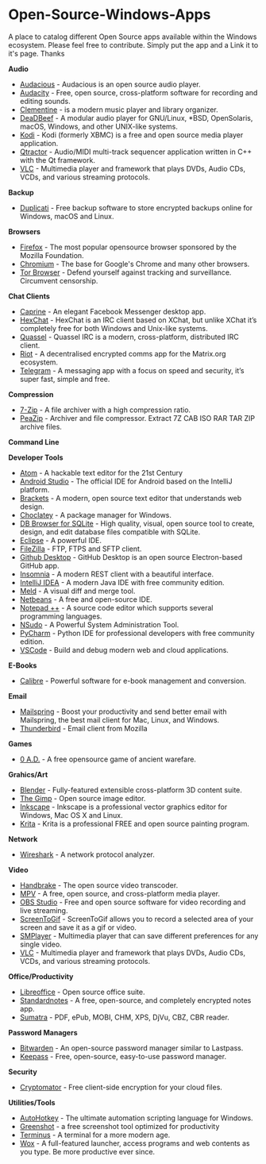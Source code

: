 # Open-Source-Windows-Apps
A place to catalog different Open Source apps available within the Windows ecosystem. Please feel free to contribute. Simply put the app and a Link it to it's page. Thanks

**Audio**

* [Audacious](https://audacious-media-player.org/) - Audacious is an open source audio player.
* [Audacity](https://www.audacityteam.org/) - Free, open source, cross-platform software for recording and editing sounds.
* [Clementine](https://www.clementine-player.org/) - is a modern music player and library organizer.
* [DeaDBeef](http://deadbeef.sourceforge.net/) - A modular audio player for GNU/Linux, *BSD, OpenSolaris, macOS, Windows, and other UNIX-like systems.
* [Kodi](https://kodi.tv/) - Kodi (formerly XBMC) is a free and open source media player application.
* [Qtractor](https://qtractor.sourceforge.io/qtractor-index.html#Downloads) - Audio/MIDI multi-track sequencer application written in C++ with the Qt framework.
* [VLC](https://www.videolan.org/vlc/) - Multimedia player and framework that plays DVDs, Audio CDs, VCDs, and various streaming protocols.

**Backup**

* [Duplicati](https://www.duplicati.com/) - Free backup software to store encrypted backups online for Windows, macOS and Linux.

**Browsers**

* [Firefox](https://www.mozilla.org/en-US/firefox/new/?redirect_source=firefox-com) - The most popular opensource browser sponsored by the Mozilla Foundation.
* [Chromium](https://download-chromium.appspot.com) - The base for Google's Chrome and many other browsers.
* [Tor Browser](https://www.torproject.org/) - Defend yourself against tracking and surveillance. Circumvent censorship.

**Chat Clients**

* [Caprine](https://sindresorhus.com/caprine/) - An elegant Facebook Messenger desktop app.
* [HexChat](https://hexchat.github.io/) - HexChat is an IRC client based on XChat, but unlike XChat it’s completely free for both Windows and Unix-like systems.
* [Quassel](https://quassel-irc.org/) - Quassel IRC is a modern, cross-platform, distributed IRC client.
* [Riot](https://about.riot.im/) - A decentralised encrypted comms app for the Matrix.org ecosystem.
* [Telegram](https://desktop.telegram.org/) - A messaging app with a focus on speed and security, it’s super fast, simple and free.

**Compression**

* [7-Zip](https://www.7-zip.org/) - A file archiver with a high compression ratio.
* [PeaZip](http://www.peazip.org/) - Archiver and file compressor. Extract 7Z CAB ISO RAR TAR ZIP archive files.

**Command Line**

**Developer Tools**

* [Atom](https://atom.io/) - A hackable text editor for the 21st Century
* [Android Studio](https://developer.android.com/studio/index.html) - The official IDE for Android based on the IntelliJ platform.
* [Brackets](http://brackets.io/) - A modern, open source text editor that understands web design.
* [Choclatey](https://chocolatey.org/) - A package manager for Windows.
* [DB Browser for SQLite](https://sqlitebrowser.org/) - High quality, visual, open source tool to create, design, and edit database files compatible with SQLite.
* [Eclipse](https://www.eclipse.org/downloads/) - A powerful IDE.
* [FileZilla](https://filezilla-project.org/) - FTP, FTPS and SFTP client.
* [Github Desktop](https://desktop.github.com/) - GitHub Desktop is an open source Electron-based GitHub app.
* [Insomnia](https://insomnia.rest/) - A modern REST client with a beautiful interface.
* [IntelliJ IDEA](https://www.jetbrains.com/idea/) - A modern Java IDE with free community edition. 
* [Meld](http://meldmerge.org/) - A visual diff and merge tool.
* [Netbeans](https://netbeans.org/) - A free and open-source IDE.
* [Notepad ++](https://notepad-plus-plus.org/) - A source code editor which supports several programming languages.
* [NSudo](https://github.com/M2Team/NSudo/) - A Powerful System Administration Tool.
* [PyCharm](https://www.jetbrains.com/pycharm/) - Python IDE for professional developers with free community edition.
* [VSCode](https://code.visualstudio.com/) - Build and debug modern web and cloud applications.

**E-Books**

* [Calibre](https://calibre-ebook.com/) - Powerful software for e-book management and conversion.

**Email**

* [Mailspring](https://getmailspring.com/) -  Boost your productivity and send better email with Mailspring, the best mail client for Mac, Linux, and Windows.
* [Thunderbird](https://www.thunderbird.net/en-US/) - Email client from Mozilla

**Games**

* [0 A.D.](https://play0ad.com/) - A free opensource game of ancient warefare.

**Grahics/Art**

* [Blender](https://www.blender.org/) - Fully-featured extensible cross-platform 3D content suite.
* [The Gimp](https://www.gimp.org/) - Open source image editor.
* [Inkscape](https://inkscape.org/) - Inkscape is a professional vector graphics editor for Windows, Mac OS X and Linux.
* [Krita](https://krita.org/en/) - Krita is a professional FREE and open source painting program.

**Network**

* [Wireshark](https://www.wireshark.org/) - A network protocol analyzer.

**Video**

* [Handbrake](https://handbrake.fr/) - The open source video transcoder.
* [MPV](https://mpv.io/) - A free, open source, and cross-platform media player.
* [OBS Studio](https://obsproject.com/) - Free and open source software for video recording and live streaming.
* [ScreenToGif](https://www.screentogif.com/) - ScreenToGif allows you to record a selected area of your screen and save it as a gif or video.
* [SMPlayer](https://sourceforge.net/projects/smplayer/) - Multimedia player that can save different preferences for any single video.
* [VLC](https://www.videolan.org/vlc/) - Multimedia player and framework that plays DVDs, Audio CDs, VCDs, and various streaming protocols.

**Office/Productivity**

* [Libreoffice](https://www.libreoffice.org/) - Open source office suite.
* [Standardnotes](https://standardnotes.org) - A free, open-source, and completely encrypted notes app.
* [Sumatra](https://www.sumatrapdfreader.org/free-pdf-reader.html) - PDF, ePub, MOBI, CHM, XPS, DjVu, CBZ, CBR reader.

**Password Managers**

* [Bitwarden](https://bitwarden.com) - An open-source password manager similar to Lastpass.
* [Keepass](https://kepass.info) - Free, open-source, easy-to-use password manager.

**Security**

* [Cryptomator](https://cryptomator.org/) - Free client-side encryption for your cloud files.


**Utilities/Tools**

* [AutoHotkey](https://www.autohotkey.com/) - The ultimate automation scripting language for Windows.
* [Greenshot](https://github.com/greenshot/greenshot) - a free screenshot tool optimized for productivity
* [Terminus](https://eugeny.github.io/terminus/) - A terminal for a more modern age.
* [Wox](http://www.wox.one/) - A full-featured launcher, access programs and web contents as you type. Be more productive ever since.





